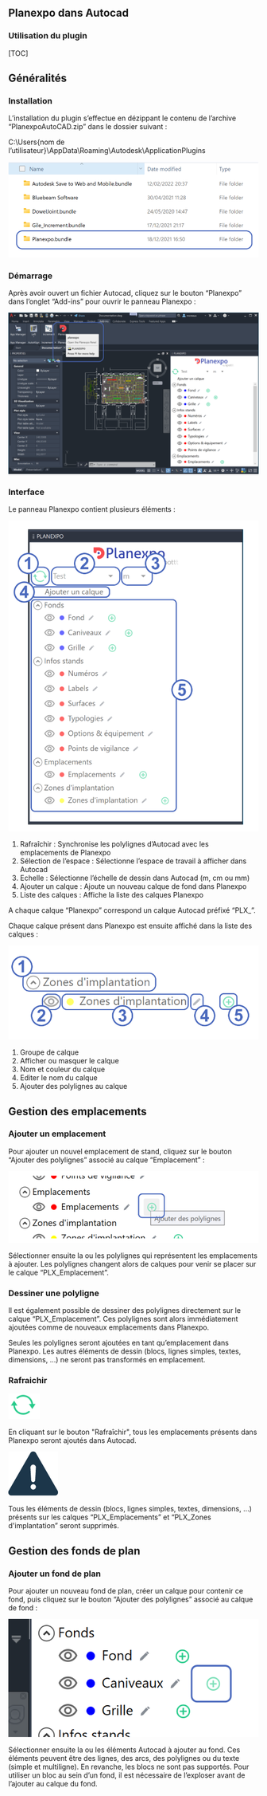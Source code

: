 ## Planexpo dans Autocad

### Utilisation du plugin

[TOC]

## Généralités

### Installation

L’installation du plugin s’effectue en dézippant le contenu de l’archive “PlanexpoAutoCAD.zip” dans le dossier suivant :

C:\Users\{nom de l’utilisateur}\AppData\Roaming\Autodesk\ApplicationPlugins

![Dossier](images/01_Folder.png "Dossier")

### Démarrage

Après avoir ouvert un fichier Autocad, cliquez sur le bouton “Planexpo” dans l’onglet “Add-ins” pour ouvrir le panneau Planexpo :

![Interface](images/02_Interface.png "Interface")

### Interface

Le panneau Planexpo contient plusieurs éléments :

![Interface du panneau](images/03_Interface_du_panneau.png "Interface du panneau")

1. Rafraîchir : Synchronise les polylignes d’Autocad avec les emplacements de Planexpo
2. Sélection de l’espace : Sélectionne l’espace de travail à afficher dans Autocad
3. Echelle : Sélectionne l’échelle de dessin dans Autocad (m, cm ou mm)
4. Ajouter un calque : Ajoute un nouveau calque de fond dans Planexpo
5. Liste des calques : Affiche la liste des calques Planexpo

A chaque calque “Planexpo” correspond un calque Autocad préfixé “PLX_”.

Chaque calque présent dans Planexpo est ensuite affiché dans la liste des calques :

![Affichage des calques](images/04_Affichage_des_calques.png "Affichage des calques")

1. Groupe de calque
2. Afficher ou masquer le calque
3. Nom et couleur du calque
4. Editer le nom du calque
5. Ajouter des polylignes au calque

## Gestion des emplacements

### Ajouter un emplacement

Pour ajouter un nouvel emplacement de stand, cliquez sur le bouton “Ajouter des polylignes” associé au calque “Emplacement” :

![Ajouter des emplacements](images/05_Ajouter_des_emplacements.png "Ajouter des emplacements")

Sélectionner ensuite la ou les polylignes qui représentent les emplacements à ajouter. Les polylignes changent alors de calques pour venir se placer sur le calque “PLX_Emplacement”.

### Dessiner une polyligne

Il est également possible de dessiner des polylignes directement sur le calque “PLX_Emplacement”. Ces polylignes sont alors immédiatement ajoutées comme de nouveaux emplacements dans Planexpo.

Seules les polylignes seront ajoutées en tant qu’emplacement dans Planexpo. Les autres éléments de dessin (blocs, lignes simples, textes, dimensions, …) ne seront pas transformés en emplacement.

### Rafraichir

![Rafraichir](images/06_Rafraichir.png "Rafraichir")

En cliquant sur le bouton "Rafraîchir", tous les emplacements présents dans Planexpo seront ajoutés dans Autocad. 

![Attention](images/07_Warning.png "Attention")

Tous les éléments de dessin (blocs, lignes simples, textes, dimensions, …) présents sur les calques “PLX_Emplacements” et “PLX_Zones d'implantation” seront supprimés.

## Gestion des fonds de plan

### Ajouter un fond de plan

Pour ajouter un nouveau fond de plan, créer un calque pour contenir ce fond, puis cliquez sur le bouton “Ajouter des polylignes” associé au calque de fond :

![Fond de plan](images/08_Fond_SVG.png "Fond de plan")

Sélectionner ensuite la ou les éléments Autocad à ajouter au fond. Ces éléments peuvent être des  lignes, des arcs, des polylignes ou du texte (simple et multiligne). En revanche, les blocs ne sont pas supportés. Pour utiliser un bloc au sein d’un fond, il est nécessaire de l’exploser avant de l’ajouter au calque du fond.
